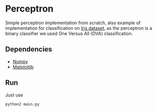 # Perceptron

Simple perceptron implementation from scratch, also example of implementation for classification on [Iris dataset](https://archive.ics.uci.edu/ml/datasets/iris), as the perceptron is a binary classifier we used One Versus All (OVA) classification.

## Dependencies
* [Numpy](http://www.numpy.org/)
* [Matplotlib](https://matplotlib.org/)

## Run
Just use 
```bash
python2 main.py
```
